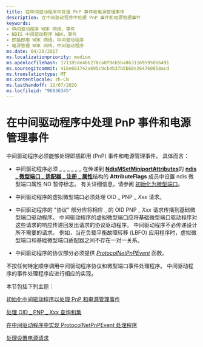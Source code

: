 ```yaml
---
title: 在中间驱动程序中处理 PnP 事件和电源管理事件
description: 在中间驱动程序中处理 PnP 事件和电源管理事件
keywords:
- 中间驱动程序 WDK 网络，事件
- NDIS 中间驱动程序 WDK，事件
- 即插即用 WDK 网络，中间驱动程序
- 电源管理 WDK 网络，中间驱动程序
ms.date: 04/20/2017
ms.localizationpriority: medium
ms.openlocfilehash: 171105de466278ca8f9eb5ba8631169595866491
ms.sourcegitcommit: 418e6617e2a695c9cb4b37b5b60e264760858acd
ms.translationtype: MT
ms.contentlocale: zh-CN
ms.lasthandoff: 12/07/2020
ms.locfileid: "96836345"
---
```

# <a name="handling-pnp-events-and-power-management-events-in-an-intermediate-driver"></a>在中间驱动程序中处理 PnP 事件和电源管理事件





中间驱动程序必须能够处理即插即用 (PnP) 事件和电源管理事件。 具体而言：

-   中间驱动程序必须 \_ \_ \_ \_ \_ \_ 在传递到 [**NdisMSetMiniportAttributes**](/windows-hardware/drivers/ddi/ndis/nf-ndis-ndismsetminiportattributes)的 [**ndis \_ 微型端口 \_ 适配器 \_ 注册 \_ 属性**](/windows-hardware/drivers/ddi/ndis/ns-ndis-_ndis_miniport_adapter_registration_attributes)结构的 **AttributeFlags** 成员中设置 ndis 微型端口属性 NO 暂停标志。 有关详细信息，请参阅 [初始化为微型端口](initializing-virtual-miniports.md)。

-   中间驱动程序的虚拟微型端口必须处理 OID \_ PNP \_ *Xxx* 请求。

-   中间驱动程序的 "协议" 部分应将相应 \_ 的 OID PNP \_ *Xxx* 请求传播到基础微型端口驱动程序。 中间驱动程序的虚拟微型端口应将基础微型端口驱动程序对这些请求的响应传递回发出请求的协议驱动程序。 中间驱动程序不必传递设计所不需要的请求。 例如，当在负载平衡故障转移 (LBFO) 应用程序时，虚拟微型端口和基础微型端口适配器之间不存在一对一关系。

-   中间驱动程序的协议部分必须提供 [*ProtocolNetPnPEvent*](/windows-hardware/drivers/ddi/ndis/nc-ndis-protocol_net_pnp_event) 函数。

不按任何特定顺序调用中间驱动程序协议和微型端口事件处理程序。 中间驱动程序的事件处理程序应进行相应的实现。

本节包括下列主题：

[初始化中间驱动程序以处理 PnP 和电源管理事件](initializing-intermediate-drivers-to-handle-pnp-and-power-management-events.md)

[处理 OID \_ PNP \_ Xxx 查询和集](handling-oid-pnp-xxx-queries-and-sets.md)

[在中间驱动程序中实现 ProtocolNetPnPEvent 处理程序](implementing-a-protocolnetpnpevent-handler-in-an-intermediate-driver.md)

[处理设置电源请求](handling-a-set-power-request.md)

 

